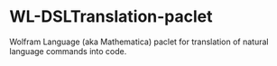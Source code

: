 # WL-DSLTranslation-paclet
Wolfram Language (aka Mathematica) paclet for translation of natural language commands into code.
